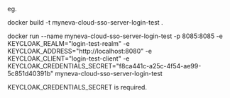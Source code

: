 eg.

docker build -t myneva-cloud-sso-server-login-test .

docker run --name myneva-cloud-sso-server-login-test 
    -p 8085:8085 
    -e KEYCLOAK_REALM="login-test-realm"
    -e KEYCLOAK_ADDRESS="http://localhost:8080"
    -e KEYCLOAK_CLIENT="login-test-client"
    -e KEYCLOAK_CREDENTIALS_SECRET="f8ca441c-a25c-4f54-ae99-5c851d40391b"
    myneva-cloud-sso-server-login-test

KEYCLOAK_CREDENTIALS_SECRET is required.
